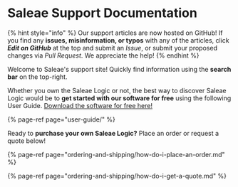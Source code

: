 # Saleae Support Documentation

{% hint style="info" %}
Our support articles are now hosted on GitHub! If you find any **issues, misinformation, or typos** with any of the articles, click _**Edit on GitHub**_ at the top and submit an _Issue_, or submit your proposed changes via _Pull Request_. We appreciate the help!
{% endhint %}

Welcome to Saleae's support site! Quickly find information using the **search bar** on the top-right.

Whether you own the Saleae Logic or not, the best way to discover Saleae Logic would be to **get started with our software for free** using the following User Guide. [Download the software for free here!](https://www.saleae.com/downloads/)

{% page-ref page="user-guide/" %}

Ready to **purchase your own Saleae Logic?** Place an order or request a quote below!

{% page-ref page="ordering-and-shipping/how-do-i-place-an-order.md" %}

{% page-ref page="ordering-and-shipping/how-do-i-get-a-quote.md" %}

















